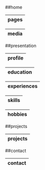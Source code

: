 ##home

| pages |
| -----------  |

| media |
| -----------  |

##presentation


| profile |
| -----------  |

| education |
| -----------  |

| experiences |
| -----------  |

| skills |
| -----------  |

| hobbies |
| -----------  |

##projects

| projects |
| ----------- |

##contact

| contact |
| ----------- |